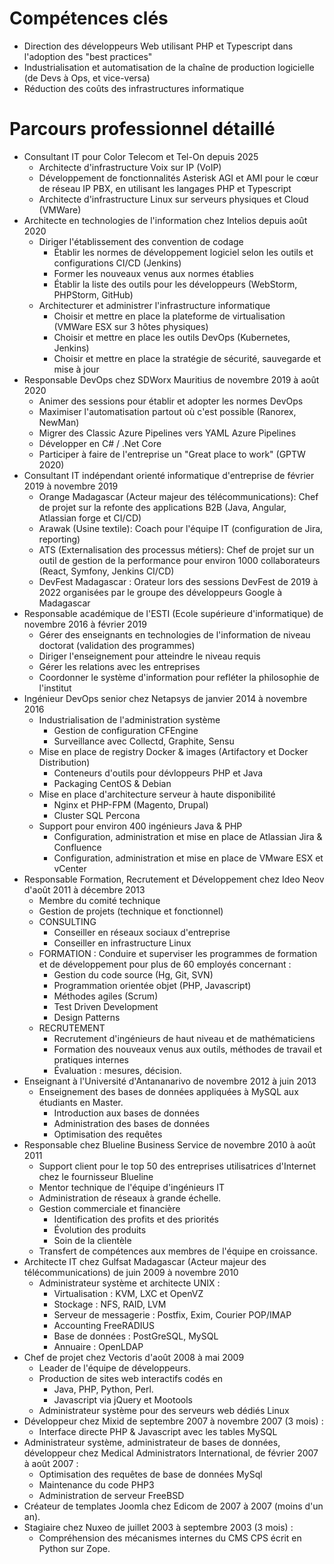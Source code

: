 # Compétences clés

- Direction des développeurs Web utilisant PHP et Typescript dans l'adoption des "best practices"
- Industrialisation et automatisation de la chaîne de production logicielle (de Devs à Ops, et vice-versa)
- Réduction des coûts des infrastructures informatique

# Parcours professionnel détaillé

- Consultant IT pour Color Telecom et Tel-On depuis 2025
    - Architecte d'infrastructure Voix sur IP (VoIP)
    - Développement de fonctionnalités Asterisk AGI et AMI pour le cœur de réseau IP PBX, en utilisant les langages PHP et Typescript
    - Architecte d'infrastructure Linux sur serveurs physiques et Cloud (VMWare)
- Architecte en technologies de l'information chez Intelios depuis août 2020
    - Diriger l'établissement des convention de codage
        - Établir les normes de développement logiciel selon les outils et configurations CI/CD (Jenkins)
        - Former les nouveaux venus aux normes établies
        - Établir la liste des outils pour les développeurs (WebStorm, PHPStorm, GitHub)
    - Architecturer et administrer l'infrastructure informatique
        - Choisir et mettre en place la plateforme de virtualisation (VMWare ESX sur 3 hôtes physiques)
        - Choisir et mettre en place les outils DevOps (Kubernetes, Jenkins)
        - Choisir et mettre en place la stratégie de sécurité, sauvegarde et mise à jour
- Responsable DevOps chez SDWorx Mauritius de novembre 2019 à août 2020
    - Animer des sessions pour établir et adopter les normes DevOps
    - Maximiser l'automatisation partout où c'est possible (Ranorex, NewMan)
    - Migrer des Classic Azure Pipelines vers YAML Azure Pipelines
    - Développer en C# / .Net Core
    - Participer à faire de l'entreprise un "Great place to work" (GPTW 2020)
- Consultant IT indépendant orienté informatique d'entreprise de février 2019 à novembre 2019
    - Orange Madagascar (Acteur majeur des télécommunications): Chef de projet sur la refonte des applications B2B (Java, Angular, Atlassian forge et CI/CD)
    - Arawak (Usine textile): Coach pour l'équipe IT (configuration de Jira, reporting)
    - ATS (Externalisation des processus métiers): Chef de projet sur un outil de gestion de la performance pour environ 1000 collaborateurs (React, Symfony, Jenkins CI/CD)
    - DevFest Madagascar : Orateur lors des sessions DevFest de 2019 à 2022 organisées par le groupe des développeurs Google à Madagascar
- Responsable académique de l'ESTI (Ecole supérieure d'informatique) de novembre 2016 à février 2019
    - Gérer des enseignants en technologies de l'information de niveau doctorat (validation des programmes)
    - Diriger l'enseignement pour atteindre le niveau requis
    - Gérer les relations avec les entreprises
    - Coordonner le système d'information pour refléter la philosophie de l'institut
- Ingénieur DevOps senior chez Netapsys de janvier 2014 à novembre 2016
    - Industrialisation de l'administration système
        - Gestion de configuration CFEngine
        - Surveillance avec Collectd, Graphite, Sensu
    - Mise en place de registry Docker & images (Artifactory et Docker Distribution)
        - Conteneurs d'outils pour dévloppeurs PHP et Java
        - Packaging CentOS & Debian
    - Mise en place d'architecture serveur à haute disponibilité
        - Nginx et PHP-FPM (Magento, Drupal)
        - Cluster SQL Percona
    - Support pour environ 400 ingénieurs Java & PHP
        - Configuration, administration et mise en place de Atlassian Jira & Confluence
        - Configuration, administration et mise en place de VMware ESX et vCenter
- Responsable Formation, Recrutement et Développement chez Ideo Neov d'août 2011 à décembre 2013
    - Membre du comité technique
    - Gestion de projets (technique et fonctionnel)
    - CONSULTING
        - Conseiller en réseaux sociaux d'entreprise
        - Conseiller en infrastructure Linux
    - FORMATION : Conduire et superviser les programmes de formation et de développement pour plus de 60 employés concernant :
        - Gestion du code source (Hg, Git, SVN)
        - Programmation orientée objet (PHP, Javascript)
        - Méthodes agiles (Scrum)
        - Test Driven Development
        - Design Patterns
    - RECRUTEMENT
        - Recrutement d'ingénieurs de haut niveau et de mathématiciens
        - Formation des nouveaux venus aux outils, méthodes de travail et pratiques internes
        - Évaluation : mesures, décision.
- Enseignant à l'Université d'Antananarivo de novembre 2012 à juin 2013
    - Enseignement des bases de données appliquées à MySQL aux étudiants en Master.
        - Introduction aux bases de données
        - Administration des bases de données
        - Optimisation des requêtes
- Responsable chez Blueline Business Service de novembre 2010 à août 2011
    - Support client pour le top 50 des entreprises utilisatrices d'Internet chez le fournisseur Blueline
    - Mentor technique de l'équipe d'ingénieurs IT
    - Administration de réseaux à grande échelle.
    - Gestion commerciale et financière
        - Identification des profits et des priorités
        - Évolution des produits
        - Soin de la clientèle
    - Transfert de compétences aux membres de l'équipe en croissance.
- Architecte IT chez Gulfsat Madagascar (Acteur majeur des télécommunications) de juin 2009 à novembre 2010 
    - Administrateur système et architecte UNIX :
        - Virtualisation : KVM, LXC et OpenVZ
        - Stockage : NFS, RAID, LVM
        - Serveur de messagerie : Postfix, Exim, Courier POP/IMAP
        - Accounting FreeRADIUS
        - Base de données : PostGreSQL, MySQL
        - Annuaire : OpenLDAP
- Chef de projet chez Vectoris d'août 2008 à mai 2009 
    - Leader de l'équipe de développeurs.
    - Production de sites web interactifs codés en
        - Java, PHP, Python, Perl.
        - Javascript via jQuery et Mootools
    - Administrateur système pour des serveurs web dédiés Linux
- Développeur chez Mixid de septembre 2007 à novembre 2007 (3 mois) :
    - Interface directe PHP & Javascript avec les tables MySQL
- Administrateur système, administrateur de bases de données, développeur chez Medical Administrators International, de février 2007 à août 2007 :
    - Optimisation des requêtes de base de données MySql
    - Maintenance du code PHP3
    - Administration de serveur FreeBSD
- Créateur de templates Joomla chez Edicom de 2007 à 2007 (moins d'un an).
- Stagiaire chez Nuxeo de juillet 2003 à septembre 2003 (3 mois) :
    - Compréhension des mécanismes internes du CMS CPS écrit en Python sur Zope.
